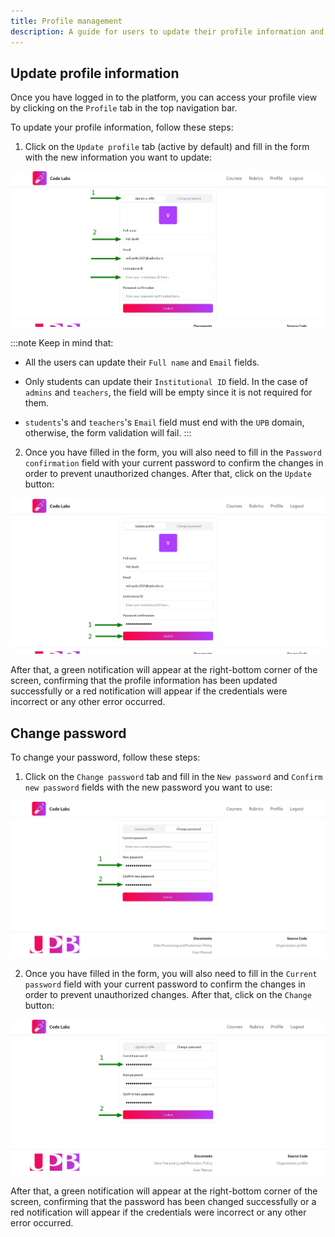 ```yaml
---
title: Profile management
description: A guide for users to update their profile information and change their password in the Code Labs platform.
---
```


## Update profile information

Once you have logged in to the platform, you can access your profile view by clicking on the `Profile` tab in the top navigation bar.

To update your profile information, follow these steps:

1. Click on the `Update profile` tab (active by default) and fill in the form with the new information you want to update:

![Screenshot showing the form to update the profile information](../../../../assets/users/profile/update-profile/1.jpg)

:::note
Keep in mind that:

- All the users can update their `Full name` and `Email` fields.

- Only students can update their `Institutional ID` field. In the case of `admins` and `teachers`, the field will be empty since it is not required for them.

- `students`'s and `teachers`'s `Email` field must end with the `UPB` domain, otherwise, the form validation will fail.
  :::

2. Once you have filled in the form, you will also need to fill in the `Password confirmation` field with your current password to confirm the changes in order to prevent unauthorized changes. After that, click on the `Update` button:

![Screenshot showing the form to update the profile information and the password confirmation field](../../../../assets/users/profile/update-profile/2.jpg)

After that, a green notification will appear at the right-bottom corner of the screen, confirming that the profile information has been updated successfully or a red notification will appear if the credentials were incorrect or any other error occurred.

## Change password

To change your password, follow these steps:

1. Click on the `Change password` tab and fill in the `New password` and `Confirm new password` fields with the new password you want to use:

![Screenshot showing the form to change the password](../../../../assets/users/profile/change-password/1.jpg)

2. Once you have filled in the form, you will also need to fill in the `Current password` field with your current password to confirm the changes in order to prevent unauthorized changes. After that, click on the `Change` button:

![Screenshot showing the form to change the password and the current password field](../../../../assets/users/profile/change-password/2.jpg)

After that, a green notification will appear at the right-bottom corner of the screen, confirming that the password has been changed successfully or a red notification will appear if the credentials were incorrect or any other error occurred.
